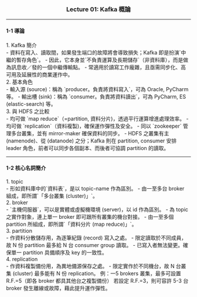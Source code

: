 ### <center>Lecture 01: Kafka 概論

---
#### 1-1  導論
<div>1. Kafka 簡介</div>
- 資料在寫入、讀取間，如果發生端口的故障將會導致損失；Kafka 即是扮演`中繼的暫存角色`。
- 因此，它本身並`不負責運算及長期儲存`（非資料庫），而是做為訊息收／發的一個中繼傳輸點。
- 常適用於讀寫工作龐雜，且亟需同步化、高可用及延展性的商業運作中。

<div>2. 基本角色</div>
- 輸入源 (source)：稱為 `producer。負責將資料寫入`，可為 Oracle, PyCharm 等。
- 輸出槽 (sink)：稱為 `consumer。負責將資料讀出`，可為 PyCharm, ES (elastic-search) 等。

<div>3. 與 HDFS 之比較</div>
- 均可做 `map reduce`（=partition, 資料分片)，透過平行運算增進處理效率。
- 均可做 `replication`（資料複製)，確保運作彈性及安全。
- 同以 `zookeeper` 管理多台叢集，並有 mirror-maker 確保資料的同步。
- HDFS 之叢集有主 (namenode)、從 (datanode) 之分；Kafka 則在 partition, consumer 安排 leader 角色，前者可以同步各個副本、而後者可協調 partition 的讀取。

---
#### 1-2  核心名詞簡介
<div>1. topic</div>
- 形如資料庫中的`資料表`，是以 topic-name 作為區別。
- 由一至多台 broker 組成，即所謂`「多台叢集 (cluster)」`。

<div>2. broker</div>
- `主機伺服器`，可以是實體或虛擬機環境 (server)，以 id 作為區別。
- 為 topic 之實作對象，連上單一 broker 即可跟所有叢集的機台對接。
- 由一至多個 partition 所組成，即所謂`「資料分片 (map reduce)」`。

<div>3. partition</div>
- 作資料分散儲存用，為逐筆紀錄 (record) 寫入之處。
- 限定讀取於不同成員，故 N 份 partition 最多給 N 台 consumer group 讀取。
- 已寫入者無法變更。確保單一 partition 具備順序及 key 的一致性。

<div>4. replication</div>
- 作資料複製備份用，為異地備源保存之處。
- 限定實作於不同機台，故 N 台叢集 (cluster) 最多能有 N 份 replication。
例：一5 brokers 叢集，最多可設置 R.F.=5（即各 broker 都具其他台之複製備份）
若設定 R.F.=3，則可容許 5-3 台 broker 發生離線或故障，藉此提升運作彈性。

